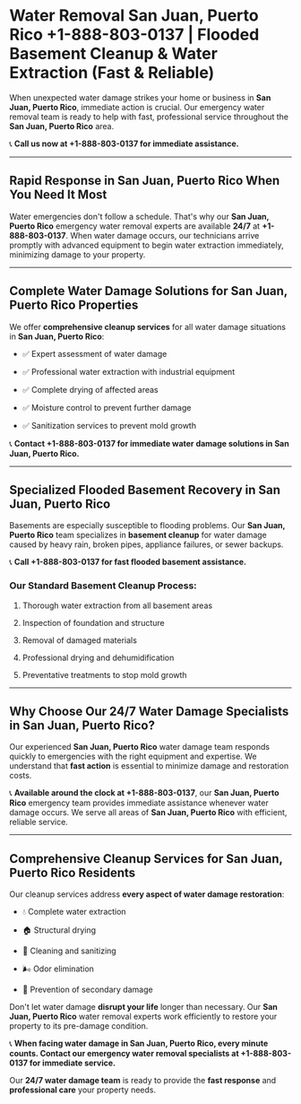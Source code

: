 # Water Removal San Juan, Puerto Rico +1-888-803-0137 | Flooded Basement Cleanup & Water Extraction (Fast & Reliable)

When unexpected water damage strikes your home or business in **San Juan, Puerto Rico**, immediate action is crucial. Our emergency water removal team is ready to help with fast, professional service throughout the **San Juan, Puerto Rico** area. 

📞 **Call us now at +1-888-803-0137 for immediate assistance.**

---

## Rapid Response in San Juan, Puerto Rico When You Need It Most

Water emergencies don't follow a schedule. That's why our **San Juan, Puerto Rico** emergency water removal experts are available **24/7** at **+1-888-803-0137**. When water damage occurs, our technicians arrive promptly with advanced equipment to begin water extraction immediately, minimizing damage to your property.

---

## Complete Water Damage Solutions for San Juan, Puerto Rico Properties

We offer **comprehensive cleanup services** for all water damage situations in **San Juan, Puerto Rico**:

- ✅ Expert assessment of water damage  
- ✅ Professional water extraction with industrial equipment  
- ✅ Complete drying of affected areas  
- ✅ Moisture control to prevent further damage  
- ✅ Sanitization services to prevent mold growth  

📞 **Contact +1-888-803-0137 for immediate water damage solutions in San Juan, Puerto Rico.**

---

## Specialized Flooded Basement Recovery in San Juan, Puerto Rico

Basements are especially susceptible to flooding problems. Our **San Juan, Puerto Rico** team specializes in **basement cleanup** for water damage caused by heavy rain, broken pipes, appliance failures, or sewer backups. 

📞 **Call +1-888-803-0137 for fast flooded basement assistance.**

### Our Standard Basement Cleanup Process:
1. Thorough water extraction from all basement areas  
2. Inspection of foundation and structure  
3. Removal of damaged materials  
4. Professional drying and dehumidification  
5. Preventative treatments to stop mold growth  

---

## Why Choose Our 24/7 Water Damage Specialists in San Juan, Puerto Rico?

Our experienced **San Juan, Puerto Rico** water damage team responds quickly to emergencies with the right equipment and expertise. We understand that **fast action** is essential to minimize damage and restoration costs.

📞 **Available around the clock at +1-888-803-0137**, our **San Juan, Puerto Rico** emergency team provides immediate assistance whenever water damage occurs. We serve all areas of **San Juan, Puerto Rico** with efficient, reliable service.

---

## Comprehensive Cleanup Services for San Juan, Puerto Rico Residents

Our cleanup services address **every aspect of water damage restoration**:

- 💧 Complete water extraction  
- 🏠 Structural drying  
- 🧼 Cleaning and sanitizing  
- 🌬️ Odor elimination  
- 🚫 Prevention of secondary damage  

Don't let water damage **disrupt your life** longer than necessary. Our **San Juan, Puerto Rico** water removal experts work efficiently to restore your property to its pre-damage condition.

📞 **When facing water damage in San Juan, Puerto Rico, every minute counts. Contact our emergency water removal specialists at +1-888-803-0137 for immediate service.**

Our **24/7 water damage team** is ready to provide the **fast response** and **professional care** your property needs.